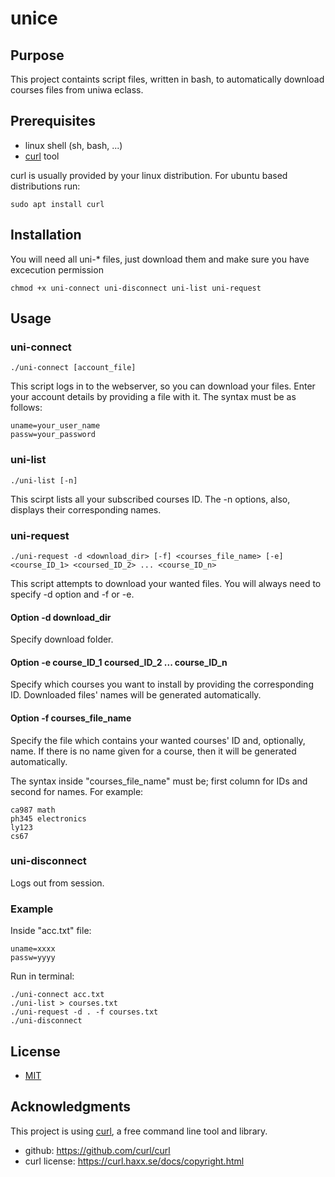 # unice

## Purpose
This project containts script files, written in bash, to automatically download courses files from uniwa eclass.

## Prerequisites

+ linux shell (sh, bash, ...)
+ [curl](https://curl.haxx.se/) tool

curl is usually provided by your linux distribution.
For ubuntu based distributions run:

    sudo apt install curl

## Installation
You will need all uni-* files, just download them and make sure you have excecution permission

    chmod +x uni-connect uni-disconnect uni-list uni-request

## Usage

### uni-connect

    ./uni-connect [account_file]

This script logs in to the webserver, so you can download your files.
Enter your account details by providing a file with it. The syntax must be as follows:

    uname=your_user_name
    passw=your_password
 
### uni-list

    ./uni-list [-n]

This scirpt lists all your subscribed courses ID. The -n options, also, displays their corresponding names.

### uni-request

    ./uni-request -d <download_dir> [-f] <courses_file_name> [-e] <course_ID_1> <coursed_ID_2> ... <course_ID_n>

This script attempts to download your wanted files. You will always need to specify -d option and -f or -e.

#### Option -d download_dir

Specify download folder.

#### Option -e course_ID_1 coursed_ID_2 ... course_ID_n

Specify which courses you want to install by providing the corresponding ID. Downloaded files' names will be generated automatically.

#### Option -f courses_file_name

Specify the file which contains your wanted courses' ID and, optionally, name.
If there is no name given for a course, then it will be generated automatically.

The syntax inside "courses_file_name" must be; first column for IDs and second for names. For example:

    ca987 math
    ph345 electronics
    ly123
    cs67

### uni-disconnect

Logs out from session.

### Example

Inside "acc.txt" file:

    uname=xxxx
    passw=yyyy
 
 Run in terminal:
    
    ./uni-connect acc.txt
    ./uni-list > courses.txt
    ./uni-request -d . -f courses.txt
    ./uni-disconnect

## License
+ [MIT](https://choosealicense.com/licenses/mit/)

## Acknowledgments
This project is using [curl](https://curl.haxx.se/), a free command line tool and library.
+ github: https://github.com/curl/curl
+ curl license: https://curl.haxx.se/docs/copyright.html
